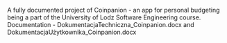A fully documented project of Coinpanion - an app for personal budgeting being a part of the University of Lodz Software Engineering course.\
Documentation - DokumentacjaTechniczna_Coinpanion.docx and DokumentacjaUżytkownika_Coinpanion.docx
